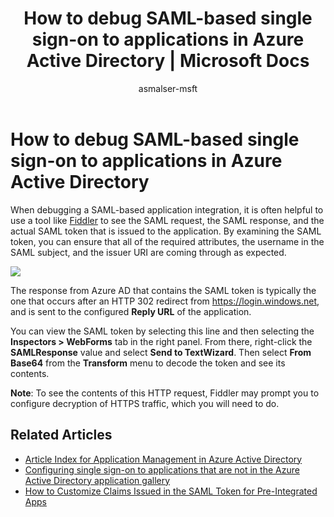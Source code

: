 ﻿---
title: How to debug SAML-based single sign-on to applications in Azure Active Directory | Microsoft Docs
description: 'Learn how to debug SAML-based single sign-on to applications in Azure Active Directory '
services: active-directory
author: asmalser-msft
documentationcenter: na
manager: femila

ms.assetid: edbe492b-1050-4fca-a48a-d1fa97d47815
ms.service: active-directory
ms.devlang: na
ms.topic: article
ms.tgt_pltfrm: na
ms.workload: identity
ms.date: 02/09/2016
ms.author: asmalser
ms.custom: aaddev; iamfeature=Applications

ms.reviewer: asteen
---
# How to debug SAML-based single sign-on to applications in Azure Active Directory
When debugging a SAML-based application integration, it is often helpful to use a tool like [Fiddler](http://www.telerik.com/fiddler) to see the SAML request, the SAML response, and the actual SAML token that is issued to the application. By examining the SAML token, you can ensure that all of the required attributes, the username in the SAML subject, and the issuer URI are coming through as expected.

![][1]

The response from Azure AD that contains the SAML token is typically the one that occurs after an HTTP 302 redirect from https://login.windows.net, and is sent to the configured **Reply URL** of the application. 

You can view the SAML token by selecting this line and then selecting the **Inspectors > WebForms** tab in the right panel. From there, right-click the **SAMLResponse** value and select **Send to TextWizard**. Then select **From Base64** from the **Transform** menu to decode the token and see its contents.

**Note**: To see the contents of this HTTP request, Fiddler may prompt you to configure decryption of HTTPS traffic, which you will need to do.

## Related Articles
* [Article Index for Application Management in Azure Active Directory](../active-directory-apps-index.md)
* [Configuring single sign-on to applications that are not in the Azure Active Directory application gallery](../active-directory-saas-custom-apps.md)
* [How to Customize Claims Issued in the SAML Token for Pre-Integrated Apps](active-directory-saml-claims-customization.md)

<!--Image references-->
[1]: ../media/active-directory-saml-debugging/fiddler.png
